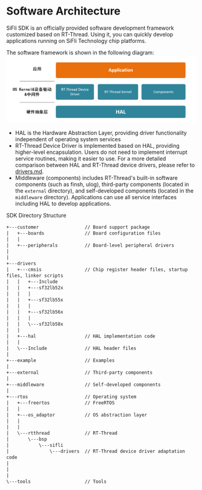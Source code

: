 
# Software Architecture

SiFli SDK is an officially provided software development framework customized based on RT-Thread. Using it, you can quickly develop applications running on SiFli Technology chip platforms.

The software framework is shown in the following diagram:
![](../../assets/sdk_arch_diagram.png)

- HAL is the Hardware Abstraction Layer, providing driver functionality independent of operating system services
- RT-Thread Device Driver is implemented based on HAL, providing higher-level encapsulation. Users do not need to implement interrupt service routines, making it easier to use. For a more detailed comparison between HAL and RT-Thread device drivers, please refer to [drivers.md](/app_development/drivers.md).
- Middleware (components) includes RT-Thread's built-in software components (such as finsh, ulog), third-party components (located in the `external` directory), and self-developed components (located in the `middleware` directory). Applications can use all service interfaces including HAL to develop applications.

SDK Directory Structure
```
+---customer                 // Board support package
|   +---boards               // Board configuration files
|   |
|   +---peripherals          // Board-level peripheral drivers
|
|
+---drivers
|   +---cmsis                // Chip register header files, startup files, linker scripts
|   |   +---Include
|   |   +---sf32lb52x
|   |   |     
|   |   +---sf32lb55x
|   |   | 
|   |   +---sf32lb56x
|   |   |
|   |   \---sf32lb58x
|   |     
|   +---hal                  // HAL implementation code
|   |
|   \---Include              // HAL header files
| 
+---example                  // Examples
|
+---external                 // Third-party components
|
+---middleware               // Self-developed components
|
+---rtos                     // Operating system
|   +---freertos             // FreeRTOS
|   |
|   +---os_adaptor           // OS abstraction layer
|   |
|   |
|   \---rtthread             // RT-Thread
|       \---bsp
|           \---sifli
|               \---drivers  // RT-Thread device driver adaptation code
|       
|       
|
\---tools                    // Tools